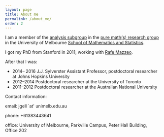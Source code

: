 ```yaml
---
layout: page
title: About me
permalink: /about_me/
order: 2
---
```


I am a member of the [analysis subgroup](https://analysis.science.unimelb.edu.au/) in the [pure math(s) research
group](https://ms.unimelb.edu.au/research/pure-mathematics) in the University of Melbourne [School of Mathematics and
Statistics](https://ms.unimelb.edu.au/).

I got my PhD from Stanford in 2011, working with [Rafe
Mazzeo](http://web.stanford.edu/~rmazzeo/cgi-bin/).

After that I was:

- 2014– 2016 J.J. Sylverster Assistant Professor, postdoctoral researcher at Johns Hopkins University
- 2012–2014 Postdoctoral researcher at the University of Toronto
- 2011–2012 Postdoctoral researcher at the Australian National University

Contact information:

email: jgell `at' unimelb.edu.au 

phone: +61383443641

office: University of Melbourne, Parkville Campus, Peter Hall Building, Office 202
